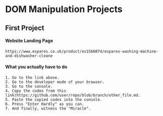 # DOM Manipulation Projects
## First Project
#### Website Landing Page
```
https://www.espares.co.uk/product/es1566874/espares-washing-machine-and-dishwasher-cleane
```

#### What you actually have to do 
```
1. Go to the link above.
2. Go to the developer mode of your browser.
3. Go to the console.
4. Copy the codes from this link(https://github.com/user/repo/blob/branch/other_file.md.
5. Paste the copied codes into the console.
6. Press "Enter Hardly" as you can.
7. And finally, witness the "Miracle".
```
